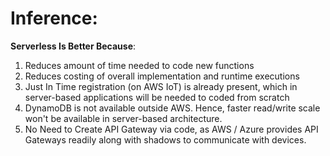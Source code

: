 # Inference:

<b>Serverless Is Better Because</b>:
1.  Reduces amount of time needed to code new functions
2.  Reduces costing of overall implementation and runtime executions
3.  Just In Time registration (on AWS IoT) is already present, which in server-based applications will be needed to coded from scratch
4.  DynamoDB is not available outside AWS. Hence, faster read/write scale won't be available in server-based architecture.
5.  No Need to Create API Gateway via code, as AWS / Azure provides API Gateways readily along with shadows to communicate with devices.
